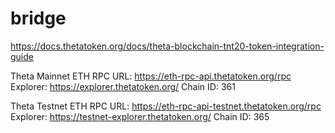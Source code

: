 # bridge

https://docs.thetatoken.org/docs/theta-blockchain-tnt20-token-integration-guide


Theta Mainnet
ETH RPC URL: https://eth-rpc-api.thetatoken.org/rpc
Explorer: https://explorer.thetatoken.org/
Chain ID: 361

Theta Testnet
ETH RPC URL: https://eth-rpc-api-testnet.thetatoken.org/rpc
Explorer: https://testnet-explorer.thetatoken.org/
Chain ID: 365

